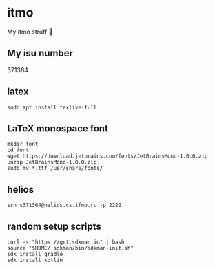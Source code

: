 # itmo

My itmo struff 🐸

## My isu number

371364

## latex

```
sudo apt install texlive-full
```

## LaTeX monospace font

```
mkdir font
cd font
wget https://download.jetbrains.com/fonts/JetBrainsMono-1.0.0.zip
unzip JetBrainsMono-1.0.0.zip
sudo mv *.ttf /usr/share/fonts/
```

## helios

```
ssh s371364@helios.cs.ifmo.ru -p 2222
```


## random setup scripts
```
curl -s "https://get.sdkman.io" | bash
source "$HOME/.sdkman/bin/sdkman-init.sh"
sdk install gradle
sdk install kotlin
```